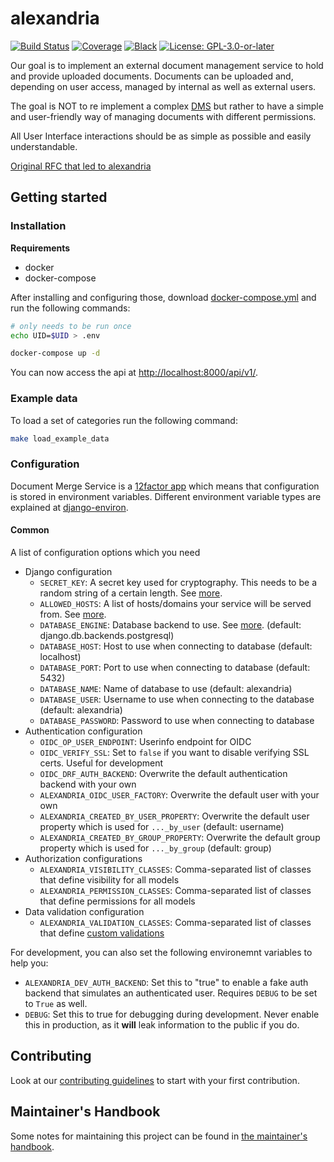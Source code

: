 # alexandria

[![Build Status](https://github.com/projectcaluma/emeis/workflows/Tests/badge.svg)](https://github.com/projectcaluma/emeis/actions?query=workflow%3ATests)
[![Coverage](https://img.shields.io/badge/coverage-100%25-brightgreen.svg)](https://github.com/projectcaluma/emeis/blob/master/setup.cfg#L50)
[![Black](https://img.shields.io/badge/code%20style-black-000000.svg)](https://github.com/projectcaluma/alexandria)
[![License: GPL-3.0-or-later](https://img.shields.io/github/license/projectcaluma/emeis)](https://spdx.org/licenses/GPL-3.0-or-later.html)

Our goal is to implement an external document management service to hold and provide uploaded documents.
Documents can be uploaded and, depending on user access, managed by internal as well as external users.

The goal is NOT to re implement a complex [DMS](https://en.wikipedia.org/wiki/Document_management_system) but rather to have a simple and user-friendly way of managing documents with different permissions.

All User Interface interactions should be as simple as possible and easily understandable.

[Original RFC that led to alexandria](docs/original_alexandria_rfc.md)

## Getting started

### Installation

**Requirements**

- docker
- docker-compose

After installing and configuring those, download [docker-compose.yml](https://raw.githubusercontent.com/projectcaluma/alexandria/master/docker-compose.yml) and run the following commands:

```bash
# only needs to be run once
echo UID=$UID > .env

docker-compose up -d
```

You can now access the api at [http://localhost:8000/api/v1/](http://localhost:8000/api/v1/).

### Example data

To load a set of categories run the following command:

```bash
make load_example_data
```

### Configuration

Document Merge Service is a [12factor app](https://12factor.net/) which means that configuration is stored in environment variables.
Different environment variable types are explained at [django-environ](https://github.com/joke2k/django-environ#supported-types).

#### Common

A list of configuration options which you need

- Django configuration
  - `SECRET_KEY`: A secret key used for cryptography. This needs to be a random string of a certain length. See [more](https://docs.djangoproject.com/en/2.1/ref/settings/#std:setting-SECRET_KEY).
  - `ALLOWED_HOSTS`: A list of hosts/domains your service will be served from. See [more](https://docs.djangoproject.com/en/2.1/ref/settings/#allowed-hosts).
  - `DATABASE_ENGINE`: Database backend to use. See [more](https://docs.djangoproject.com/en/2.1/ref/settings/#std:setting-DATABASE-ENGINE). (default: django.db.backends.postgresql)
  - `DATABASE_HOST`: Host to use when connecting to database (default: localhost)
  - `DATABASE_PORT`: Port to use when connecting to database (default: 5432)
  - `DATABASE_NAME`: Name of database to use (default: alexandria)
  - `DATABASE_USER`: Username to use when connecting to the database (default: alexandria)
  - `DATABASE_PASSWORD`: Password to use when connecting to database
- Authentication configuration
  - `OIDC_OP_USER_ENDPOINT`: Userinfo endpoint for OIDC
  - `OIDC_VERIFY_SSL`: Set to `false` if you want to disable verifying SSL certs. Useful for development
  - `OIDC_DRF_AUTH_BACKEND`: Overwrite the default authentication backend with your own
  - `ALEXANDRIA_OIDC_USER_FACTORY`: Overwrite the default user with your own
  - `ALEXANDRIA_CREATED_BY_USER_PROPERTY`: Overwrite the default user property which is used for `..._by_user` (default: username)
  - `ALEXANDRIA_CREATED_BY_GROUP_PROPERTY`: Overwrite the default group property which is used for `..._by_group` (default: group)
- Authorization configurations
  - `ALEXANDRIA_VISIBILITY_CLASSES`: Comma-separated list of classes that define visibility for all models
  - `ALEXANDRIA_PERMISSION_CLASSES`: Comma-separated list of classes that define permissions for all models
- Data validation configuration
  - `ALEXANDRIA_VALIDATION_CLASSES`: Comma-separated list of classes that define [custom validations](docs/validation.md)

For development, you can also set the following environemnt variables to help
you:

- `ALEXANDRIA_DEV_AUTH_BACKEND`: Set this to "true" to enable a fake auth backend that simulates an authenticated user. Requires `DEBUG` to be set to `True` as well.
- `DEBUG`: Set this to true for debugging during development. Never enable this in production, as it **will** leak information to the public if you do.

## Contributing

Look at our [contributing guidelines](CONTRIBUTING.md) to start with your first contribution.

## Maintainer's Handbook

Some notes for maintaining this project can be found in [the maintainer's handbook](MAINTAINING.md).
